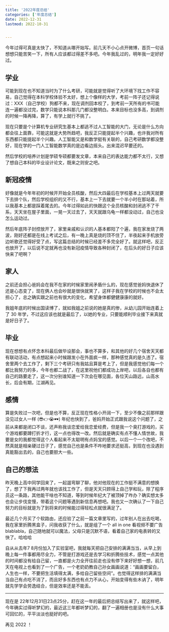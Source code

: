 ```yaml
---
title: '2022年度总结'
categories: ['年度总结']
date: 2022-12-31
lastmod: 2022-10-31


---
```

今年过得可真是太快了，不知道从哪开始写。前几天不小心点开微博，首页一句话想想只能苦笑一下，所有人应该都过得差不多吧。今年我乱过的，明年我一定好好过。
## 学业
可能到现在也不知道当时为了什么考研，可能就是觉得听了大环境下找工作不容易，自己觉得在本科学校体验不太好，想上个像样的大学，考前一阵子还记得说过：XXX（自己学校）狗都不来，现在调剂回本校了，到考前一天所有的书可能连一遍都没过完，数学只能说本科那几门都没整明白。本来目标也没多高，到调剂的时候一降再降，算了，有学上就行不挑了。

现在只要是个计算机专业研究生基本上都逃不过人工智能的大门，无论是什么方向都会往上面靠，可能这就是大势所趋吧，我反正只能提起半个兴趣，也许我对所有东西都只能提起半个兴趣。人工智能又是和数学挺有关联的，自己考研数学都没整好，现在学的一门人工智能数学真的是边看边摇头。出来混迟早要还的。

然后学校的培养计划是学硕专硕都要发文章，本来自己的表达能力都不太行，又想了想自己本科的毕业设计论文，既来之则安之吧。
## 新冠疫情
好像就是今年年初的时候开开始全员核酸，然后大四最后在学校基本上过两天就要下去排个队，然后学校组织的又不行，基本上一下去就要一个半小时在那站着，所以我基本上都是踩着尾去的。今年过得如此的快跟这个全员核酸和封闭逃不了干系，天天坐在屋子里面，一晃一天过去了，天天就跟乌龟一样都没动过，自己也没怎么运动过。

然后年底阵子封控放开了，家里亲戚和认识的人基本都阳了个遍，我在家发烧了两波，刚好还都是在线上考试之后，有一晚上真是烧的顶不住了，半夜起来手机放旁边听歌还觉得好受了点，写这篇总结的时候已经差不多完全好了。就这样吧，反正也放开了，以后说不定就再也没有新冠疫情导致各种封闭了，在后头的好日子应该快来了吧啊？
## 家人
之前还会担心爸妈会在我不在家的时候家里闹矛盾什么的，现在感觉爸妈快退休了还是心态变了，现在俩人也会吵就是很快就笑了，这样子我在学校的时候也不会太担心了，总之确实跟之前也有很大的变化，希望身体都健健康康的就好。

我姐年底的时候出国读博了，就如我姐之前说的她是真的惨，从幼儿园开始连着上了 30 年学，不过这应该也就是最后了，以她的专业，只要能顺利毕业接下来真就是好日子了。
## 毕业
现在想想有点怀念本科最后做毕设那会，事也不算多，和其他的好几个宿舍天天都有联动活动，有点想起来小时候跟发小在外面疯一样，那种感觉真的是久违了。宿舍里两个去工作了，剩下三个考研只有我姑且算是考上了，但是我感觉他们每一个都比我努力的多，今年也都二战了，在这里祝他们都成功上岸吧，以后各自也都有自己的路要走了，这一次分别谁知道一下次会在哪见面，各位天山路远，山高水长，后会有期，江湖再见。
## 感情
算是失败过一次吧，但是也不算，反正现在性格小开阔一下，至少不像之前那样跟没见过女人一样 (😎👉😭🕶️) 年纪也快到了，爸妈开始正式跟我说这个问题了，之前从来都是闭口不谈，还声称我谈恋爱给我恋爱经费，但是我一个臭打游戏的，买个游戏都要蹲打折才行，这一点也得改一改。然后就是确实有点不懂人情世故，我要是女的我都觉得这个人看起来不太聪明有点妈宝的感觉。以后一个一个改吧，不然真就是相亲硬过日子了，感觉自己也是条件不咋地要求还挺高，到现在也没遇到真能豁出去的，自己也要胆大一些。
## 自己的想法
昨天晚上高中同学回来了，一起遛弯聊了聊，他对他现在的工作挺不满意的想换了，想了下我再过两年就也该找工作了，但是天天只顾得上自己学和玩，除了程序员这一条路，其他能干啥也不知道，等到时候年纪大了被顶掉了咋办？确实想太多也会让步伐变慢，带着这个问题等遇到新信息再想吧。我也又一次确认了一下自己努力的目标就是为了到将来的时候能过得轻松点就很满足了。

最近几个月买了个软路由，还应验了之前一篇文章里写的，过年别人在出去吃喝，我在家里折腾黑盒子，问我收获了什么，就是组了一个 all in one 看视频不要广告 blablabla，自己随地就可以魔法，父母只是沉默不语，看着自己家的电表转的又快了。哈哈哈

自从从去年7  8月份加入了实验室吧，我就每天把自己安排的满满当当，从早上到晚上每一件事都用尽全力，不管是打游戏还是去学习和折腾些技术，感觉一点其他的时间都没有给自己留，一直都是火力全开往前走也没有停下来好好想一想，前几天在电视上也看到了一个广告，一个老奶奶教自己孙女画画说道：“画画要留白，人生也一样，不要把生活填得太满，多给自己留些空间”。也觉得这样排的满满当当自己有点吃不消了，而且好多东西也有点力不从心，开始变得有些木讷了，明年就先学学会劳逸结合，但是效率还是不能丢。

---

现在是 22年12月31日23点25分，赶在这一年的最后把总结写出来了，就这样吧，今年确实过得听梦幻的，最近这三年都听梦幻的，翻了一遍相册也是没有什么大事可回忆的，平平淡淡也挺好的吧。

再见 2022 ！
